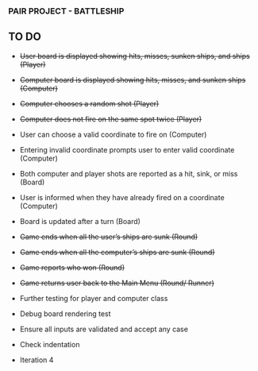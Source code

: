 ### PAIR PROJECT - BATTLESHIP ###

## TO DO

- ~~User board is displayed showing hits, misses, sunken ships, and ships (Player)~~
- ~~Computer board is displayed showing hits, misses, and sunken ships (Computer)~~
- ~~Computer chooses a random shot (Player)~~
- ~~Computer does not fire on the same spot twice (Player)~~
- User can choose a valid coordinate to fire on (Computer)
- Entering invalid coordinate prompts user to enter valid coordinate (Computer)
- Both computer and player shots are reported as a hit, sink, or miss (Board)
- User is informed when they have already fired on a coordinate (Computer)

- Board is updated after a turn (Board)
- ~~Game ends when all the user’s ships are sunk (Round)~~
- ~~Game ends when all the computer’s ships are sunk (Round)~~
- ~~Game reports who won (Round)~~
- ~~Game returns user back to the Main Menu (Round/ Runner)~~
- Further testing for player and computer class
- Debug board rendering test
- Ensure all inputs are validated and accept any case
- Check indentation
- Iteration 4
